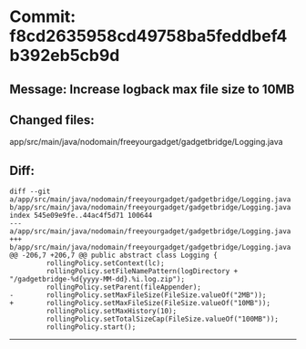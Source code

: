 # Commit: f8cd2635958cd49758ba5feddbef4b392eb5cb9d
## Message: Increase logback max file size to 10MB
## Changed files:
app/src/main/java/nodomain/freeyourgadget/gadgetbridge/Logging.java

## Diff:
```
diff --git a/app/src/main/java/nodomain/freeyourgadget/gadgetbridge/Logging.java b/app/src/main/java/nodomain/freeyourgadget/gadgetbridge/Logging.java
index 545e09e9fe..44ac4f5d71 100644
--- a/app/src/main/java/nodomain/freeyourgadget/gadgetbridge/Logging.java
+++ b/app/src/main/java/nodomain/freeyourgadget/gadgetbridge/Logging.java
@@ -206,7 +206,7 @@ public abstract class Logging {
         rollingPolicy.setContext(lc);
         rollingPolicy.setFileNamePattern(logDirectory + "/gadgetbridge-%d{yyyy-MM-dd}.%i.log.zip");
         rollingPolicy.setParent(fileAppender);
-        rollingPolicy.setMaxFileSize(FileSize.valueOf("2MB"));
+        rollingPolicy.setMaxFileSize(FileSize.valueOf("10MB"));
         rollingPolicy.setMaxHistory(10);
         rollingPolicy.setTotalSizeCap(FileSize.valueOf("100MB"));
         rollingPolicy.start();
```
-----------------------------------
